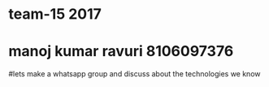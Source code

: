 # team-15 2017
# manoj kumar ravuri 8106097376
#lets make a whatsapp group and discuss about the technologies we know
